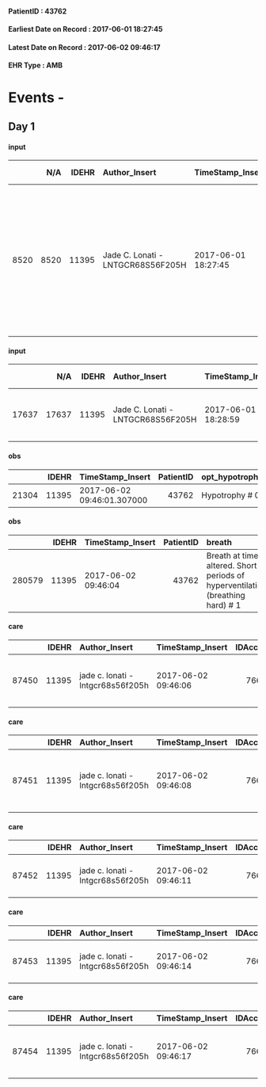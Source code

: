 
#### PatientID : 43762
#### Earliest Date on Record : 2017-06-01 18:27:45
#### Latest Date on Record : 2017-06-02 09:46:17
#### EHR Type : AMB

# Events - 

## Day 1

#### input
|      |    N/A |   IDEHR | Author_Insert                     | TimeStamp_Insert    |   IDAccess | EHRType   |   PatientID |   IDDigitalSignDocument | persone_vicine   |   Unnamed: 0_y |   IDANAMNESI_MED |   Non_Rilevabile_y | Note_Non_Rilevabile_y   | diagnosis                                                                                                                                                         |
|-----:|-------:|--------:|:----------------------------------|:--------------------|-----------:|:----------|------------:|------------------------:|:-----------------|---------------:|-----------------:|-------------------:|:------------------------|:------------------------------------------------------------------------------------------------------------------------------------------------------------------|
| 8520 |   8520 |   11395 | Jade C. Lonati - LNTGCR68S56F205H | 2017-06-01 18:27:45 |      76614 | AMB       |       43762 |                  769548 | N/A              |          12544 |             6632 |                  0 | NR                      | Paziente affetta da neoplasia del pancreas trattata con chirurgia e chemioterapia con secondarismi linfonodali epatiche e polmonari diagnosticata in agosto 2016. |

#### input
|       |    N/A |   IDEHR | Author_Insert                     | TimeStamp_Insert    |   IDAccess | EHRType   |   PatientID |   IDDigitalSignDocument | persone_vicine   |   Unnamed: 0_y.1 |   IDDIAGNOSI_ICD |   Non_Rilevabile_y.1 | Note_Non_Rilevabile_y.1   | I_ICD                                                            | II_ICD                                             | III_ICD                                                                         | IV_ICD                                                                                 | I_Anno   | II_Anno   | III_Anno   | IV_Anno   | I_Mese   |
|------:|-------:|--------:|:----------------------------------|:--------------------|-----------:|:----------|------------:|------------------------:|:-----------------|-----------------:|-----------------:|---------------------:|:--------------------------|:-----------------------------------------------------------------|:---------------------------------------------------|:--------------------------------------------------------------------------------|:---------------------------------------------------------------------------------------|:---------|:----------|:-----------|:----------|:---------|
| 17637 |  17637 |   11395 | Jade C. Lonati - LNTGCR68S56F205H | 2017-06-01 18:28:59 |      76614 | AMB       |       43762 |                  769549 | N/A              |             3198 |             3198 |                    0 | NR                        | 1579 - Tumori maligni del pancreas, parte non specificata#2062=0 | 1970 - Tumori maligni secondari del polmone#2148=0 | 1977 - Tumori maligni secondari del fegato, specificati come metastatici#2155=0 | 1962 - Tumori maligni secondari e non specificati dei linfonodi intraaddominali#2142=0 | 2016#56  | 2017#57   | 2017#57    | 2017#57   | 08#08    |

#### obs
|       |   IDEHR | TimeStamp_Insert           |   PatientID | opt_hypotrophy   | agitation_behavior_freq   |
|------:|--------:|:---------------------------|------------:|:-----------------|:--------------------------|
| 21304 |   11395 | 2017-06-02 09:46:01.307000 |       43762 | Hypotrophy # 0   | quiet # 0                 |

#### obs
|        |   IDEHR | TimeStamp_Insert    |   PatientID | breath                                                                          | consolability           | body_language   | facial_expression           |
|-------:|--------:|:--------------------|------------:|:--------------------------------------------------------------------------------|:------------------------|:----------------|:----------------------------|
| 280579 |   11395 | 2017-06-02 09:46:04 |       43762 | Breath at times altered. Short periods of hyperventilation (breathing hard) # 1 | Not for consolation # 0 | Relaxed # 0     | Smiling or inexpressive # 0 |

#### care
|       |   IDEHR | Author_Insert                     | TimeStamp_Insert    |   IDAccess | EHRType   |   PatientID |   IDTERAPIE_OUTPAT_VIDAS |   ds_dose | opt_via_di_somm     | ds_ora   | dt_data_inizio      | ds_note_y      |   opt_pregressa |   opt_somm_terapia |   opt_estemporanea |   opt_termina |   opt_somm_in_pompa | opt_farmaco                                   |
|------:|--------:|:----------------------------------|:--------------------|-----------:|:----------|------------:|-------------------------:|----------:|:--------------------|:---------|:--------------------|:---------------|----------------:|-------------------:|-------------------:|--------------:|--------------------:|:----------------------------------------------|
| 87450 |   11395 | jade c. lonati - lntgcr68s56f205h | 2017-06-02 09:46:06 |      76648 | amb       |       43762 |                    65080 |         1 | transdermal # 4 = 4 | 08 # 8   | 2017-06-02 00:00:00 | every 72 hours |               0 |                  0 |                  0 |             0 |                   0 | fentanyl (durogesic tts 50 mcg / hour) # 1649 |

#### care
|       |   IDEHR | Author_Insert                     | TimeStamp_Insert    |   IDAccess | EHRType   |   PatientID |   IDTERAPIE_OUTPAT_VIDAS | ds_dose   | opt_via_di_somm        | ds_ora       | dt_data_inizio      |   opt_pregressa |   opt_somm_terapia |   opt_estemporanea |   opt_termina |   opt_somm_in_pompa | opt_farmaco                                                     |
|------:|--------:|:----------------------------------|:--------------------|-----------:|:----------|------------:|-------------------------:|:----------|:-----------------------|:-------------|:--------------------|----------------:|-------------------:|-------------------:|--------------:|--------------------:|:----------------------------------------------------------------|
| 87451 |   11395 | jade c. lonati - lntgcr68s56f205h | 2017-06-02 09:46:08 |      76648 | amb       |       43762 |                    65081 | 1 ur      | subcutaneously # 3 = 3 | at need # 24 | 2017-06-02 00:00:00 |               0 |                  0 |                  0 |             0 |                   0 | morphine hydrochloride (10 mg morphine hydrochloride fl) # 1598 |

#### care
|       |   IDEHR | Author_Insert                     | TimeStamp_Insert    |   IDAccess | EHRType   |   PatientID |   IDTERAPIE_OUTPAT_VIDAS |   ds_dose | opt_via_di_somm        | ds_ora       | dt_data_inizio      |   opt_pregressa |   opt_somm_terapia |   opt_estemporanea |   opt_termina |   opt_somm_in_pompa | opt_farmaco                          | Note_al_bisogno       |
|------:|--------:|:----------------------------------|:--------------------|-----------:|:----------|------------:|-------------------------:|----------:|:-----------------------|:-------------|:--------------------|----------------:|-------------------:|-------------------:|--------------:|--------------------:|:-------------------------------------|:----------------------|
| 87452 |   11395 | jade c. lonati - lntgcr68s56f205h | 2017-06-02 09:46:11 |      76648 | amb       |       43762 |                    65082 |         1 | subcutaneously # 3 = 3 | at need # 24 | 2017-06-02 00:00:00 |               0 |                  0 |                  0 |             0 |                   0 | delorazepam (en 1 ml 2 mg fl) # 1848 | if stirring ii choice |

#### care
|       |   IDEHR | Author_Insert                     | TimeStamp_Insert    |   IDAccess | EHRType   |   PatientID |   IDTERAPIE_OUTPAT_VIDAS | ds_dose   | opt_via_di_somm        | ds_ora       | dt_data_inizio      |   opt_pregressa |   opt_somm_terapia |   opt_estemporanea |   opt_termina |   opt_somm_in_pompa | opt_farmaco                                  | Note_al_bisogno        |
|------:|--------:|:----------------------------------|:--------------------|-----------:|:----------|------------:|-------------------------:|:----------|:-----------------------|:-------------|:--------------------|----------------:|-------------------:|-------------------:|--------------:|--------------------:|:---------------------------------------------|:-----------------------|
| 87453 |   11395 | jade c. lonati - lntgcr68s56f205h | 2017-06-02 09:46:14 |      76648 | amb       |       43762 |                    65083 | 1 ur      | subcutaneously # 3 = 3 | at need # 24 | 2017-06-02 00:00:00 |               0 |                  0 |                  0 |             0 |                   0 | haloperidol (serenase 2 mg / 2 ml fl) # 1803 | the choice if stirring |

#### care
|       |   IDEHR | Author_Insert                     | TimeStamp_Insert    |   IDAccess | EHRType   |   PatientID |   IDTERAPIE_OUTPAT_VIDAS |   ds_dose | opt_via_di_somm        | ds_ora       | dt_data_inizio      |   opt_pregressa |   opt_somm_terapia |   opt_estemporanea |   opt_termina |   opt_somm_in_pompa | opt_farmaco                                            | Note_al_bisogno   |
|------:|--------:|:----------------------------------|:--------------------|-----------:|:----------|------------:|-------------------------:|----------:|:-----------------------|:-------------|:--------------------|----------------:|-------------------:|-------------------:|--------------:|--------------------:|:-------------------------------------------------------|:------------------|
| 87454 |   11395 | jade c. lonati - lntgcr68s56f205h | 2017-06-02 09:46:17 |      76648 | amb       |       43762 |                    65084 |         1 | subcutaneously # 3 = 3 | at need # 24 | 2017-06-02 00:00:00 |               0 |                  0 |                  0 |             0 |                   0 | scopolamine butylbromide (buscopan 20mg / ml fl) # 997 | if gasp           |


